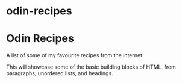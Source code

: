 # odin-recipes
<h1>Odin Recipes</h1>
<p>A list of some of my favourite recipes from the internet.</p>
<p>This will showcase some of the basic building blocks of HTML, from paragraphs, unordered lists, and headings.</p>
